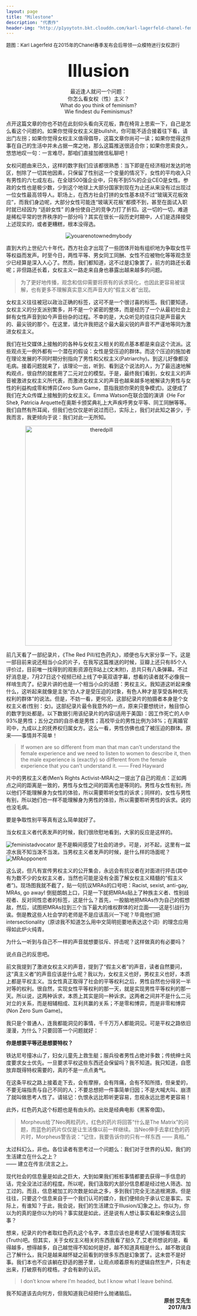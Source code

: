 ```yaml
---
layout: page
title: "Milestone"
description: "代表作"
header-img: "http://p1yoytotn.bkt.clouddn.com/karl-lagerfeld-chanel-feminist.jpg"
---
```


<font size="2">题图：Karl Lagerfeld 在2015年的Chanel春季发布会后带领一众模特进行女权游行</font><br>
<br>
<div align="center"><b><font size="8">Illusion</font></b><br></div>
<br>
<div align="center">最近逢人就问一个问题：<br>
你怎么看女权（性）主义？<br>
What do you think of feminism?<br>
Wie findest du Feminismus?</div>

点开这篇文章的你也不妨在此刻仰头看向天花板，靠在椅背上思索一下，自己是怎么看这个问题的。如果你觉得女权主义是bullshit，你可能不适合接着往下看，请出门左拐；如果你觉得女权主义值得倡导，这篇文章你尚可一读；如果你觉得这件事在自己的生活中并未占据一席之地，那么这篇推送很适合你；如果你思索良久，悠悠地叹一句：一言难尽，那咱们直接加微信私聊吧！

女权问题由来已久，这样的数字我们应该都很熟悉：当下即是在经济相对发达的地区，刨除了一切其他因素，只保留了性别这一个变量的情况下，女性的平均收入只有男性的六七成左右。在全球500强企业中，只有不到5%的企业CEO是女性。参政的女性也是极少数，少到这个地球上大部分国家到现在为止还从来没有过出现过一位女性最高领导人。职场上，在西方社会打拼的女性基本绕不过“玻璃天花板效应”，而我们身边呢，大部分女性可能连“玻璃天花板”都摸不到，甚至在面试入职时就已经因为 “适龄女性” 的身份使自己的竞争力打了折扣。这一切的一切，难道是稀松平常的世界秩序的一部分吗？其实在很长一段历史时期中，人们是选择接受上述现实的，或者更糟糕，根本没得选。

<div align="center"><img src="http://p1yoytotn.bkt.clouddn.com/youarenotownedmybody.jpeg" alt="youarenotownedmybody" /></div>

直到大约上世纪六十年代，西方社会才出现了一些团体开始有组织地为争取女性平等权益而发声。时至今日，两性平等、男女同工同酬、女性不应被物化等等观念至少已经算是深入人心了。然而，我们都知道，这不过是幻象罢了，前方的路还长着呢；非但路还长着，女权主义一路走来自身也暴露出越来越多的问题。

<blockquote>为了更好地传播，观念和信仰需要将原有的诉求简化，也因此更容易被误解，也有更多不理解真实意义而声音大的“假主义者”出现。</blockquote>

女权主义往往被冠以政治正确的标签，这可不是一个很讨喜的标签。我们要知道，女权主义的分支派别繁多，并不是一个紧密的整体，而是经历了一个从最初社会上鲜有女性声音到如今声音纷杂的过程。不幸的是，大众听见的往往只是声音最大的、最尖锐的那个。在这里，请允许我把这个最大最尖锐的声音不严谨地等同为激进女权主义。

我们在社交媒体上接触的的各种与女权主义相关的观点基本都是来自这个流派。这些观点无一例外都有一个潜在的假设：女性是受压迫的群体。而这个压迫的施加者在理论发展的不同时期分别指向了男性和父权主义(Patriarchy)。到这儿好像都没毛病。接着问题就来了，该理论一出，听到、看到这个说法的人，为了最迅速地解构观点，很自然的就套用了二元对立的模型。于是，最终我们看到，女权主义的声音被激进女权主义所代表，而激进女权主义的声音也越来越多地被解读为男性与女性的利益构成零和博弈(Zero Sum Game，意指我损你荣的竞争模式)。这便成了我们在大众传媒上接触到的女权主义。Emma Watson在联合国的演讲《He For She》, Patricia Arquette在奥斯卡颁奖典礼上大声疾呼男女平等、同工同酬等等。我们自然有所耳闻，但我们也仅仅是听说过而已，实际上，我们对此知之甚少，于我而言，我更倾向于说：我们对此一无所知。<br>

<div align="center"><img src="http://p1yoytotn.bkt.clouddn.com/theredpill.jpg" width="400" height="600" alt="theredpill" /></div>

前几天看了一部纪录片，《The Red Pill/红色药丸》，顺便也与大家分享一下。这是一部目前来说还相当小众的片子，在我写这篇推送的时候，豆瓣上还只有85个人评价过，目前唯一找得到的观影资源在B站上(文末附)，总共只有八条弹幕。不过好消息是，7月27日这个视频已经上线了中英双语字幕，想看的读者就不必像我一样啃生肉了。纪录片讲的也是一个相当小众的话题：男权主义。我知道这听起来像什么，这听起来就像是主张“白人才是受压迫的对象，有色人种才是享受各种优先权利的群体”的说法。但是，不妨一看，更何况，这部纪录片的拍摄者本身是个女权主义者(性别：女)。这部纪录片最令我意外的一点，原来只要想统计，触目惊心的数字到处都是。以下数据引用该纪录片的内容(适用于美国)：因工作死亡的人中93%是男性；五分之四的自杀者是男性；高校毕业的男性比例为38%；在离婚官司中，九成以上的抚养权归属女方。这么一看，男性仿佛也成了被压迫的群体。原来——事情并不简单！

<blockquote>If women are so different from man that man can’t understand the female experience and we need to listen to women to describe it, then the male experience is (exactly) so different from the female experience that you can’t understand it. —— Fred Hayward</blockquote>

片中的男权主义者(Men’s Rights Activist-MRA)之一提出了自己的观点：正如两点之间的距离是一致的，男性与女性之间的距离也是等同的。男性与女性有别，所以他们不能理解身为女性的体验，所以需要聆听女性的诉求；同样的，女性与男性有别，所以她们也一样不能理解身为男性的体验，所以需要聆听男性的诉求。说的也没毛病。

要是争取性别平等真有这么简单就好了。

当女权主义者代表发声的时候，我们很欣慰地看到，大家的反应是这样的。
<!-- 插图 -->
<img src="http://p1yoytotn.bkt.clouddn.com/feministadvocator.jpg" alt="feministadvocator" />
是不是瞬间感受了社会的进步。可是，对不起，这里有一盆凉水我不知当泼不当泼。当男权主义者发声的时候，是什么样的场面呢？

<!-- 插图 -->
<img src="http://p1yoytotn.bkt.clouddn.com/MRAopponent.jpg" alt="MRAopponent" />

这么说，但凡有宣传男权主义的公开集会，永远会有抗议者在对面进行抨击(其中有为数不少的女权主义者，当然也可能是没有全面了解女权主义精髓的“假主义者”)。现场图我就不截了，贴一句抗议MRAs的口号吧：Racist, sexist, anti-gay, MRAs, go away! 倒挺朗朗上口，只是一下就把MRAs贴上了种族主义者、性别歧视者、反对同性恋者的标签，这是什么？首先，一股脑地把MRAs作为自己的假想敌，然后，试图把MRAs拉到三个当下最大的维权群体的对立面——这是引战行为诶。倒是教这些人社会学的老师是不是应该高兴一下呢？毕竟他们把intersectionality（原谅我不知道怎么用中文简明扼要地表达这个词）的理念应用得如此炉火纯青。

为什么一听到与自己不一样的声音就想要驳斥、抨击呢？这样做真的有必要吗？

说点自己的反思吧。

前文我提到了激进女权主义的声音，提到了“假主义者”的声音，读者自然要问，这“真主义者”的声音应该是什么呢？我以为，女权主义也好，男权主义也好，本质上都是平权主义。当女性真正取得了社会的平等权利之后，男性自然也分得另一半对等的权利。很自然，实现女性平等权利的那一天，就是实现男性平等权利的那一天。所以说，这两种诉求，本质上其实是同一种诉求。这两者之间并不是什么二元对立的关系，而是相辅相成、互利共赢的关系；不是零和博弈，而是非零和博弈(Non Zero Sum Game)。

我只是个普通人，连我都能洞见的事情，千千万万人都能洞见。可是平权之路依旧漫漫，为什么？只要回答一个问题就好：<br>

<b>你是想要平等还是想要特权？</b>

铁达尼号撞冰山了，妇女儿童先上救生艇；服兵役者男性占绝对多数；传统绅士风度要求女士优先。一旦要求平权这些东西还会保留吗？我不知道。我只知道，自愿放弃既得特权需要的，真的不是一点点勇气。

在这条平权之路上接着走下去，会有摩擦，会有阵痛，会有不知所措，但亲爱的，不要无端指责与自己不同的人；不要总想把一件事简单归因；不是大喊大叫、崩溃了就叫做思考人性了。请铭记：仇恨永远比聆听更容易，忽视永远比思考更容易！

此外，红色药丸这个标题也是有由头的。出处是经典电影《黑客帝国》。<br>
<blockquote>Morpheus给了Neo两粒药片。红色的药片将回答“什么是The Matrix”的问题，而蓝色的药片仅仅是让生活像以前一样继续。当Neo伸手去拿红色的药片时，Morpheus警告说：“记住，我要告诉你的只有一样东西 —— 真相。”</blockquote>

太过科幻么，非也。各位读者有思考过一个问题么：我们对于世界的认知，我们的生活建立在什么之上？<br>
—— 建立在传言/流言之上。

现代社会的信息量是如此之巨大，大到如果我们桩桩事情都要去获得一手信息的话，完全没法过活的程度。所以呢，我们汲取的大部分信息都是经过他人筛选、加工过的。而且，信息被加工的次数是如此之多，多到我们完全无法追根溯源。但是往往，只要这个信息来自于一个我们认可的媒介，我们便倾向于承认它是事实。实际上，有谁知？于此，我会说，我们的生活建立于Illusion/幻象之上。你以为，你以为的真的是你以为的吗？事实就是如此，还是说有人想让事实看起来像这么回事？

想来，纪录片的作者取红色药丸这个名字，本意应该也是希望人们能够看清现实(Truth)吧。但其实，关于女权主义相关的东西我看了挺久了,艾老师想说的是，看得越多，想得越多，自己越觉得不知如何是好，越不知道真相是什么，越不敢说自己了解什么，我只是越来越怀疑之前看到的很多东西是幻象罢了。这未尝不是好事。我们本也不应该躺在舒适的圈子里，让观点顺着原有的逻辑自然生产，只有走出来，打破原有的桎梏，才会有新的认识。

<blockquote>I don’t know where I’m headed, but I know what I leave behind.</blockquote>
我不知道该去向何方，但我知道我已经把什么抛诸脑后。

<div align="right"><b>原创 艾先生<br>2017/8/3</b></div>
